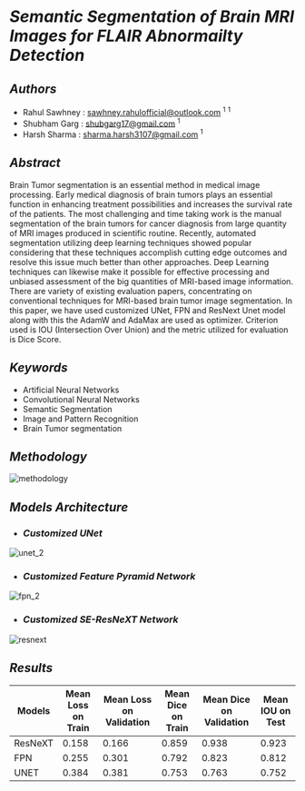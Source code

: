 # _Semantic Segmentation of Brain MRI Images for FLAIR Abnormailty Detection_

## _Authors_
* Rahul Sawhney : sawhney.rahulofficial@outlook.com <sup>1</sup>
<sup>1</sup>
* Shubham Garg : shubgarg17@gmail.com <sup>1</sup>
* Harsh Sharma : sharma.harsh3107@gmail.com <sup>1</sup>
    
## _Abstract_
Brain Tumor segmentation is an essential method in medical image processing. Early medical diagnosis of brain tumors plays an essential function in enhancing treatment possibilities and increases the survival rate of the patients. The most challenging and time taking work is the manual segmentation of the brain tumors for cancer diagnosis from large quantity of MRI images produced in scientific routine. Recently, automated segmentation utilizing deep learning techniques showed popular considering that these techniques accomplish cutting edge outcomes and resolve this issue much better than other approaches. Deep Learning techniques can likewise make it possible for effective processing and unbiased assessment of the big quantities of MRI-based image information. There are variety of existing evaluation papers, concentrating on conventional techniques for MRI-based brain tumor image segmentation. In this paper, we have used customized UNet, FPN and ResNext Unet model along with this the AdamW and AdaMax are used as optimizer. Criterion used is IOU (Intersection Over Union) and the metric utilized for evaluation is Dice Score. 

## _Keywords_
* Artificial Neural Networks
* Convolutional Neural Networks
* Semantic Segmentation
* Image and Pattern Recognition
* Brain Tumor segmentation 

## _Methodology_
![methodology](https://user-images.githubusercontent.com/65220704/173177275-fd6aaf6f-c5b1-44fb-9c38-c4e519e12adc.png)

## _Models Architecture_
* ### _Customized UNet_
![unet_2](https://user-images.githubusercontent.com/65220704/173177603-a49dc656-54d0-41a4-aa9c-8d0307300a3f.png)

* ### _Customized Feature Pyramid Network_
![fpn_2](https://user-images.githubusercontent.com/65220704/173177643-a150e79f-4f23-47e7-a3eb-daa61b3c0ee7.PNG)
 
* ### _Customized SE-ResNeXT Network_ 
![resnext](https://user-images.githubusercontent.com/65220704/173177519-93676910-2141-4cca-9696-1173a606599b.png)

## _Results_

| Models   | Mean Loss on Train | Mean Loss on Validation | Mean Dice on Train | Mean Dice on Validation | Mean IOU on Test  |
| -------- | ------------------ | ----------------------- | ------------------ | ----------------------- | ----------------- |
| ResNeXT  | 0.158              | 0.166                   | 0.859              | 0.938                   | 0.923             |
| FPN      | 0.255              | 0.301                   | 0.792              | 0.823                   | 0.812             |
| UNET     | 0.384              | 0.381                   | 0.753              | 0.763                   | 0.752             |
